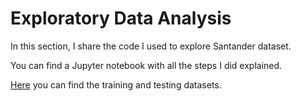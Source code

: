 # Exploratory Data Analysis

In this section, I share the code I used to explore Santander dataset.

You can find a Jupyter notebook with all the steps I did explained.

[Here](https://www.kaggle.com/c/santander-customer-transaction-prediction/overview) you can find the training and testing datasets.
